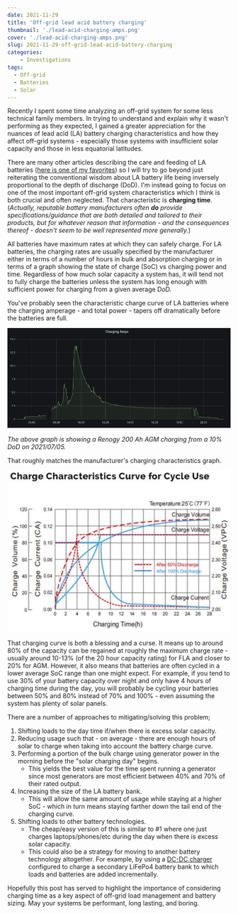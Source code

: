 ```yaml
---
date: 2021-11-29
title: 'Off-grid lead acid battery charging'
thumbnail: './lead-acid-charging-amps.png'
cover: './lead-acid-charging-amps.png'
slug: 2021-11-29-off-grid-lead-acid-battery-charging
categories:
    - Investigations
tags:
  - Off-grid
  - Batteries
  - Solar
---
```


Recently I spent some time analyzing an off-grid system for some less technical family members. In trying to understand and explain why it wasn't performing as they expected, I gained a greater appreciation for the nuances of lead acid (LA) battery charging characteristics and how they affect off-grid systems - especially those systems with insufficient solar capacity and those in less equatorial latitudes.

There are many other articles describing the care and feeding of LA batteries ([here is one of my favorites](https://www.sevarg.net/2018/04/08/off-grid-rv-lead-acid-maintenance-charging-failure-modes/)) so I will try to go beyond just reiterating the conventional wisdom about LA battery life being inversely proportional to the depth of discharge (DoD). I'm instead going to focus on one of the most important off-grid system characteristics which I think is both crucial and often neglected. That characteristic is **charging time**. (_Actually, reputable battery manufacturers often **do** provide specifications/guidance that are both detailed and tailored to their products, but for whatever reason that information - and the consequences thereof - doesn't seem to be well represented more generally._)

All batteries have maximum rates at which they can safely charge. For LA batteries, the charging rates are usually specified by the manufacturer either in terms of a number of hours in bulk and absorption charging or in terms of a graph showing the state of charge (SoC) vs charging power and time. Regardless of how much solar capacity a system has, it will tend not to fully charge the batteries unless the system has long enough with sufficient power for charging from a given average DoD.

You've probably seen the characteristic charge curve of LA batteries where the charging amperage - and total power - tapers off dramatically before the batteries are full.

![Graph of lead acid charging amperage from a 10% DoD](./lead-acid-charging-amps.png)

_The above graph is showing a Renogy 200 Ah AGM charging from a 10% DoD on 2021/07/05._

That roughly matches the manufacturer's charging characteristics graph.

![Renogy 200 Ah AGM charge characteristics curves](./renogy-200ah-agm-charge-characteristics.png)

That charging curve is both a blessing and a curse. It means up to around 80% of the capacity can be regained at roughly the maximum charge rate - usually around 10-13% (of the 20 hour capacity rating) for FLA and closer to 20% for AGM. However, it also means that batteries are often cycled in a lower average SoC range than one might expect. For example, if you tend to use 30% of your battery capacity over night and only have 4 hours of charging time during the day, you will probably be cycling your batteries between 50% and 80% instead of 70% and 100% - even assuming the system has plenty of solar panels.

There are a number of approaches to mitigating/solving this problem;

1. Shifting loads to the day time if/when there is excess solar capacity.
2. Reducing usage such that - on average - there are enough hours of solar to charge when taking into account the battery charge curve.
3. Performing a portion of the bulk charge using generator power in the morning before the "solar charging day" begins.
    * This yields the best value for the time spent running a generator since most generators are most efficient between 40% and 70% of their rated output.
4. Increasing the size of the LA battery bank.
    * This will allow the same amount of usage while staying at a higher SoC - which in turn means staying farther down the tail end of the charging curve.
5. Shifting loads to other battery technologies.
    * The cheap/easy version of this is similar to #1 where one just charges laptops/phones/etc during the day when there is excess solar capacity.
    * This could also be a strategy for moving to another battery technology altogether. For example, by using a [DC-DC charger](https://www.amazon.com/dp/B085G72RQ2) configured to charge a secondary LiFePo4 battery bank to which loads and batteries are added incrementally.
 
Hopefully this post has served to highlight the importance of considering charging time as a key aspect of off-grid load management and battery sizing. May your systems be performant, long lasting, and boring.

